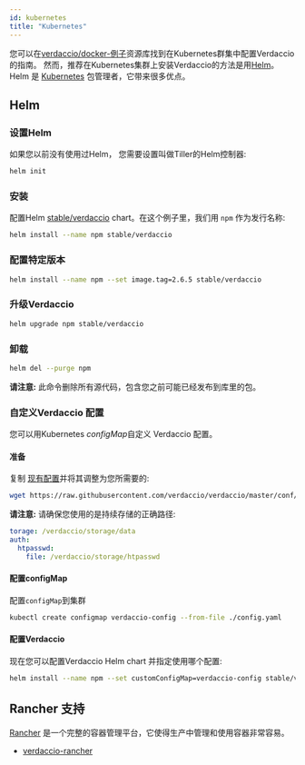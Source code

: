 ```yaml
---
id: kubernetes
title: "Kubernetes"
---
```

您可以在[verdaccio/docker-例子](https://github.com/verdaccio/docker-examples/tree/master/kubernetes-example)资源库找到在Kubernetes群集中配置Verdaccio的指南。 然而，推荐在Kubernetes集群上安装Verdaccio的方法是用[Helm](https://helm.sh)。 Helm 是 [Kubernetes](https://kubernetes.io) 包管理者，它带来很多优点。

## Helm

### 设置Helm

如果您以前没有使用过Helm， 您需要设置叫做Tiller的Helm控制器:

```bash
helm init
```

### 安装

配置Helm [stable/verdaccio](https://github.com/kubernetes/charts/tree/master/stable/verdaccio) chart。在这个例子里，我们用 `npm` 作为发行名称:

```bash
helm install --name npm stable/verdaccio
```

### 配置特定版本

```bash
helm install --name npm --set image.tag=2.6.5 stable/verdaccio
```

### 升级Verdaccio

```bash
helm upgrade npm stable/verdaccio
```

### 卸载

```bash
helm del --purge npm
```

**请注意:** 此命令删除所有源代码，包含您之前可能已经发布到库里的包。

### 自定义Verdaccio 配置

您可以用Kubernetes *configMap*自定义 Verdaccio 配置。

#### 准备

复制 [现有配置](https://github.com/verdaccio/verdaccio/blob/master/conf/full.yaml)并将其调整为您所需要的:

```bash
wget https://raw.githubusercontent.com/verdaccio/verdaccio/master/conf/full.yaml -O config.yaml
```

**请注意:** 请确保您使用的是持续存储的正确路径:

```yaml
torage: /verdaccio/storage/data
auth:
  htpasswd:
    file: /verdaccio/storage/htpasswd
```

#### 配置configMap

配置`configMap`到集群

```bash
kubectl create configmap verdaccio-config --from-file ./config.yaml
```

#### 配置Verdaccio

现在您可以配置Verdaccio Helm chart 并指定使用哪个配置:

```bash
helm install --name npm --set customConfigMap=verdaccio-config stable/verdaccio
```

## Rancher 支持

[Rancher](http://rancher.com/) 是一个完整的容器管理平台，它使得生产中管理和使用容器非常容易。

* [verdaccio-rancher](https://github.com/lgaticaq/verdaccio-rancher)